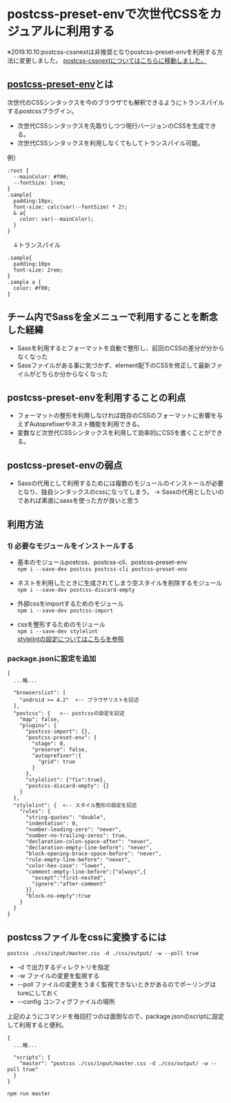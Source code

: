# postcss-preset-envで次世代CSSをカジュアルに利用する

※2019.10.10:postcss-cssnextは非推奨となりpostcss-preset-envを利用する方法に変更しました。
[postcss-cssnextについてはこちらに移動しました。](cssnext/README.md)

## [postcss-preset-env](https://preset-env.cssdb.org/)とは
次世代のCSSシンタックスを今のブラウザでも解釈できるようにトランスパイルするpostcssプラグイン。
 * 次世代CSSシンタックスを先取りしつつ現行バージョンのCSSを生成できる。
 * 次世代CSSシンタックスを利用しなくてもしてトランスパイル可能。  
 
例）
```
:root {
  --mainColor: #f00;
  --fontSize: 1rem;
}
.sample{
  padding:10px;
  font-size: calc(var(--fontSize) * 2);
  & a{
    color: var(--mainColor);
  }
}
```
　↓トランスパイル
```
.sample{
  padding:10px
  font-size: 2rem;
}
.sample a {
  color: #f00;
}
```

## チーム内でSassを全メニューで利用することを断念した経緯
* Sassを利用するとフォーマットを自動で整形し、前回のCSSの差分が分からなくなった
* Sassファイルがある事に気づかず、element配下のCSSを修正して最新ファイルがどちらか分からなくなった

## postcss-preset-envを利用することの利点
* フォーマットの整形を利用しなければ既存のCSSのフォーマットに影響を与えずAutoprefixerやネスト機能を利用できる。
* 変数など次世代CSSシンタックスを利用して効率的にCSSを書くことができる。

## postcss-preset-envの弱点
* Sassの代用として利用するためには複数のモジュールのインストールが必要となり、独自シンタックスのcssになってしまう。
→ Sassの代用としたいのであれば素直にsassを使った方が良いと思う

## 利用方法

### 1) 必要なモジュールをインストールする
* 基本のモジュールpostcss、postcss-cli、postcss-preset-env  
`npm i --save-dev postcss postcss-cli postcss-preset-env`

* ネストを利用したときに生成されてしまう空スタイルを削除するモジュール  
`npm i --save-dev postcss-discard-empty`

* 外部cssをimportするためのモジュール  
`npm i --save-dev postcss-import`

* cssを整形するためのモジュール  
`npm i --save-dev stylelint`  
[stylelintの設定についてはこちらを参照](https://stylelint.io/user-guide/configuration)

### package.jsonに設定を追加
```
{
  ...略...

  "browserslist": [
    "android >= 4.2"  <-- ブラウザリストを記述
  ],
  "postcss": {   <-- postcssの設定を記述
    "map": false,
    "plugins": {
      "postcss-import": {},
      "postcss-preset-env": {
        "stage": 0,
        "preserve": false,
        "autoprefixer":{
          "grid": true
        }
      },
      "stylelint": {"fix":true},
      "postcss-discard-empty": {}
    }
  },
  "stylelint": {  <-- スタイル整形の設定を記述
    "rules": {
      "string-quotes": "double",
      "indentation": 0,
      "number-leading-zero": "never",
      "number-no-trailing-zeros": true,
      "declaration-colon-space-after": "never",
      "declaration-empty-line-before": "never",
      "block-opening-brace-space-before": "never",
      "rule-empty-line-before": "never",
      "color-hex-case": "lower",
      "comment-empty-line-before":["always",{
        "except":"first-nested",
        "ignore":"after-comment"
      }],
      "block-no-empty":true
    }
  }
}
```

## postcssファイルをcssに変換するには
`postcss ./css/input/master.css -d ./css/output/ -w --poll true`
* -d で出力するディレクトリを指定
* -w ファイルの変更を監視する
* --poll ファイルの変更をうまく監視できないときがあるのでポーリングはtureにしておく
* --config コンフィグファイルの場所

上記のようにコマンドを毎回打つのは面倒なので、package.jsonのscriptに設定して利用すると便利。
```
{
  ...略...

  "scripts": {
    "master": "postcss ./css/input/master.css -d ./css/output/ -w --poll true"
  }
}
```
`npm run master`
